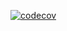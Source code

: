 [![codecov](https://codecov.io/gh/alevshinskii/CustomerJS/branch/master/graph/badge.svg?token=95XLJITP1U)](https://codecov.io/gh/alevshinskii/CustomerJS)
